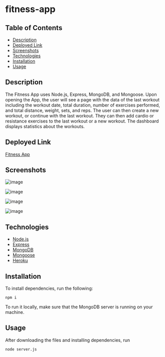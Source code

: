 # fitness-app

## Table of Contents

* [Description](#description)
* [Deployed Link](#deployed-link)
* [Screenshots](#screenshots)
* [Technologies](#technologies)
* [Installation](#installation)
* [Usage](#usage)



## Description
The Fitness App uses Node.js, Express, MongoDB, and Mongoose. Upon opening the App, the user will see a page with the data of the last workout including the workout date, total duration, number of exercises performed, and total distance, weight, sets, and reps. The user can then create a new workout, or continue with the last workout. They can then add cardio or resistance exercises to the last workout or a new workout. The dashboard displays statistics about the workouts.


## Deployed Link

[Fitness App](https://fitness-ap.herokuapp.com/?id=608b84d472db650015b211f4/)

## Screenshots

![image](https://user-images.githubusercontent.com/38770396/116647349-2be64380-a92f-11eb-83bb-9e24ca8875ed.png)


![image](https://user-images.githubusercontent.com/38770396/116647500-9303f800-a92f-11eb-91a4-edfe87d08aa9.png)


![image](https://user-images.githubusercontent.com/38770396/116647535-a616c800-a92f-11eb-86cf-3686fbf838cf.png)


![image](https://user-images.githubusercontent.com/38770396/116647826-643a5180-a930-11eb-8b15-3369c748a701.png)




## Technologies

* [Node.js](https://nodejs.org/)
* [Express](https://expressjs.com/)
* [MongoDB](https://www.mongodb.com/)
* [Mongoose](https://mongoosejs.com/)
* [Heroku](https://heroku.com)



## Installation

To install dependencies, run the following:

`
npm i
`

To run it locally, make sure that the MongoDB server is running on your machine.

## Usage

After downloading the files and installing dependencies, run 

`
node server.js
`

